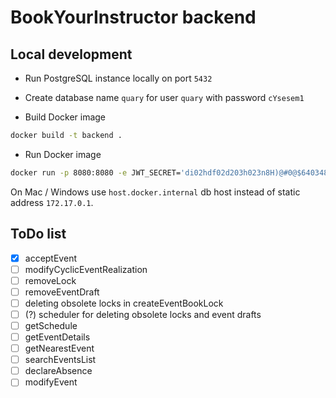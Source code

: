 # BookYourInstructor backend

## Local development

- Run PostgreSQL instance locally on port `5432`

- Create database name `quary` for user `quary` with password `cYsesem1`

- Build Docker image
```bash
docker build -t backend .
```

- Run Docker image
```bash
docker run -p 8080:8080 -e JWT_SECRET='di02hdf02d203h023n8H)@#0@$640348' -e DB_USERNAME='quary' -e DB_PASSWORD='cYsesem1' -e DB_URL='jdbc:postgresql://172.17.0.1:5432/quary' -e CORS_ALLOWED_ORIGINS='https://localhost:3000' --name=backend backend
```

On Mac / Windows use `host.docker.internal` db host instead of static address `172.17.0.1`.

## ToDo list

- [x] acceptEvent
- [ ] modifyCyclicEventRealization
- [ ] removeLock
- [ ] removeEventDraft
- [ ] deleting obsolete locks in createEventBookLock
- [ ] (?) scheduler for deleting obsolete locks and event drafts
- [ ] getSchedule
- [ ] getEventDetails
- [ ] getNearestEvent
- [ ] searchEventsList
- [ ] declareAbsence
- [ ] modifyEvent